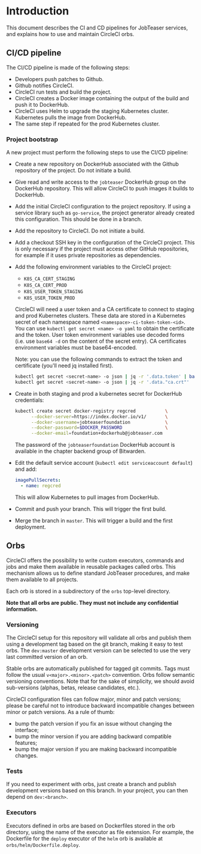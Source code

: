 
# Introduction
This document describes the CI and CD pipelines for JobTeaser services, and
explains how to use and maintain CircleCI orbs.

## CI/CD pipeline

The CI/CD pipeline is made of the following steps:

- Developers push patches to Github.
- Github notifies CircleCI.
- CircleCI run tests and build the project.
- CircleCI creates a Docker image containing the output of the build and push
  it to DockerHub.
- CircleCI uses Helm to upgrade the staging Kubernetes cluster. Kubernetes
  pulls the image from DockerHub.
- The same step if repeated for the prod Kubernetes cluster.

### Project bootstrap

A new project must perform the following steps to use the CI/CD pipeline:

- Create a new repository on DockerHub associated with the Github repository
  of the project. Do not initiate a build.
- Give read and write access to the `jobteaser` DockerHub group on the
  DockerHub repository. This will allow CircleCI to push images it builds to
  DockerHub.
- Add the initial CircleCI configuration to the project repository. If using a
  service library such as `go-service`, the project generator already created
  this configuration. This should be done in a branch.
- Add the repository to CircleCI. Do not initiate a build.
- Add a checkout SSH key in the configuration of the CircleCI project. This is
  only necessary if the project must access other GitHub repositories, for
  example if it uses private repositories as dependencies.
- Add the following environment variables to the CircleCI project:
  - `K8S_CA_CERT_STAGING`
  - `K8S_CA_CERT_PROD`
  - `K8S_USER_TOKEN_STAGING`
  - `K8S_USER_TOKEN_PROD`

  CircleCI will need a user token and a CA certificate to connect to staging
  and prod Kubernetes clusters. These data are stored in a Kubernetes secret
  of each namespace named `<namespace>-ci-token-token-<id>`. You can use
  `kubectl get secret <name> -o yaml` to obtain the certificate and the token.
  User token environment variables use decoded forms (i.e. use `base64 -d` on
  the content of the secret entry). CA certificates environment variables must
  be base64-encoded.

  Note: you can use the following commands to extract the token and certificate
  (you'll need jq installed first).
  ```sh
  kubectl get secret <secret-name> -o json | jq -r '.data.token' | base64 --decode
  kubectl get secret <secret-name> -o json | jq -r '.data."ca.crt"'
  ```
- Create in both staging and prod a kubernetes secret for DockerHub
  credentials:
  ```sh
  kubectl create secret docker-registry regcred           \
        --docker-server=https://index.docker.io/v1/       \
        --docker-username=jobteaserfoundation             \
        --docker-password=$DOCKER_PASSWORD                \
        --docker-email=foundation+dockerhub@jobteaser.com
  ```
  The password of the `jobteaserfoundation` DockerHub account is available in
  the chapter backend group of Bitwarden.
- Edit the default service account (`kubectl edit serviceaccount default`) and
  add:
  ```yaml
  imagePullSecrets:
    - name: regcred
  ```
  This will allow Kubernetes to pull images from DockerHub.
- Commit and push your branch. This will trigger the first build.
- Merge the branch in `master`. This will trigger a build and the first
  deployment.

## Orbs
CircleCI offers the possibility to write custom executors, commands and jobs
and make them available in reusable packages called orbs. This mechanism
allows us to define standard JobTeaser procedures, and make them available to
all projects.

Each orb is stored in a subdirectory of the `orbs` top-level directory.

**Note that all orbs are public. They must not include any confidential
information.**

### Versioning
The CircleCI setup for this repository will validate all orbs and publish them
using a development tag based on the git branch, making it easy to test
orbs. The `dev:master` development version can be selected to use the very
last committed version of an orb.

Stable orbs are automatically published for tagged git commits. Tags must
follow the usual `v<major>.<minor>.<patch>` convention. Orbs follow semantic
versioning conventions. Note that for the sake of simplicity, we should
avoid sub-versions (alphas, betas, release candidates, etc.).

CircleCI configuration files can follow major, minor and patch versions;
please be careful not to introduce backward incompatible changes between minor
or patch versions. As a rule of thumb:

- bump the patch version if you fix an issue without changing the interface;
- bump the minor version if you are adding backward compatible features;
- bump the major version if you are making backward incompatible changes.

### Tests
If you need to experiment with orbs, just create a branch and publish
development versions based on this branch. In your project, you can then
depend on `dev:<branch>`.

### Executors
Executors defined in orbs are based on Dockerfiles stored in the orb
directory, using the name of the executor as file extension. For example, the
Dockerfile for the `deploy` executor of the `helm` orb is available at
`orbs/helm/Dockerfile.deploy`.
